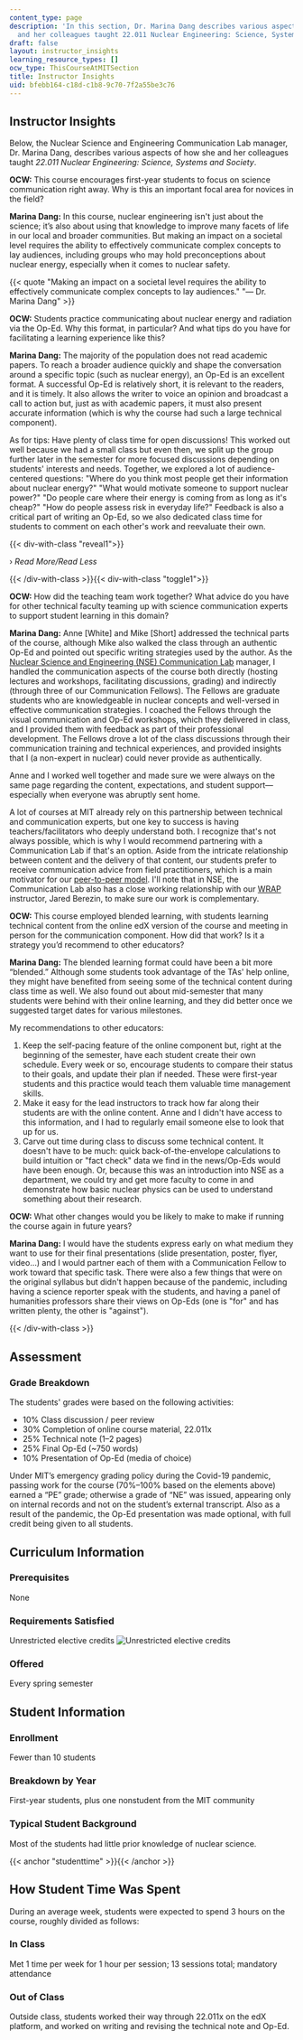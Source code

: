 ```yaml
---
content_type: page
description: 'In this section, Dr. Marina Dang describes various aspects of how she
  and her colleagues taught 22.011 Nuclear Engineering: Science, Systems and Society.'
draft: false
layout: instructor_insights
learning_resource_types: []
ocw_type: ThisCourseAtMITSection
title: Instructor Insights
uid: bfebb164-c18d-c1b8-9c70-7f2a55be3c76
---
```

## Instructor Insights

Below, the Nuclear Science and Engineering Communication Lab manager, Dr. Marina Dang, describes various aspects of how she and her colleagues taught _22.011 Nuclear Engineering: Science, Systems and Society_.

**OCW:** This course encourages first-year students to focus on science communication right away. Why is this an important focal area for novices in the field?

**Marina Dang:** In this course, nuclear engineering isn't just about the science; it’s also about using that knowledge to improve many facets of life in our local and broader communities. But making an impact on a societal level requires the ability to effectively communicate complex concepts to lay audiences, including groups who may hold preconceptions about nuclear energy, especially when it comes to nuclear safety.

{{< quote "Making an impact on a societal level requires the ability to effectively communicate complex concepts to lay audiences." "— Dr. Marina Dang" >}}

**OCW:** Students practice communicating about nuclear energy and radiation via the Op-Ed. Why this format, in particular? And what tips do you have for facilitating a learning experience like this?

**Marina Dang:** The majority of the population does not read academic papers. To reach a broader audience quickly and shape the conversation around a specific topic (such as nuclear energy), an Op-Ed is an excellent format. A successful Op-Ed is relatively short, it is relevant to the readers, and it is timely. It also allows the writer to voice an opinion and broadcast a call to action but, just as with academic papers, it must also present accurate information (which is why the course had such a large technical component).

As for tips: Have plenty of class time for open discussions! This worked out well because we had a small class but even then, we split up the group further later in the semester for more focused discussions depending on students' interests and needs. Together, we explored a lot of audience-centered questions: "Where do you think most people get their information about nuclear energy?" "What would motivate someone to support nuclear power?" "Do people care where their energy is coming from as long as it's cheap?" "How do people assess risk in everyday life?" Feedback is also a critical part of writing an Op-Ed, so we also dedicated class time for students to comment on each other's work and reevaluate their own.

{{< div-with-class "reveal1">}}

› _Read More/Read Less_

{{< /div-with-class >}}{{< div-with-class "toggle1">}}

**OCW:** How did the teaching team work together? What advice do you have for other technical faculty teaming up with science communication experts to support student learning in this domain?

**Marina Dang:** Anne \[White\] and Mike \[Short\] addressed the technical parts of the course, although Mike also walked the class through an authentic Op-Ed and pointed out specific writing strategies used by the author. As the [Nuclear Science and Engineering (NSE) Communication Lab](https://mitcommlab.mit.edu/nse/) manager, I handled the communication aspects of the course both directly (hosting lectures and workshops, facilitating discussions, grading) and indirectly (through three of our Communication Fellows). The Fellows are graduate students who are knowledgeable in nuclear concepts and well-versed in effective communication strategies. I coached the Fellows through the visual communication and Op-Ed workshops, which they delivered in class, and I provided them with feedback as part of their professional development. The Fellows drove a lot of the class discussions through their communication training and technical experiences, and provided insights that I (a non-expert in nuclear) could never provide as authentically.

Anne and I worked well together and made sure we were always on the same page regarding the content, expectations, and student support—especially when everyone was abruptly sent home.

A lot of courses at MIT already rely on this partnership between technical and communication experts, but one key to success is having teachers/facilitators who deeply understand both. I recognize that's not always possible, which is why I would recommend partnering with a Communication Lab if that's an option. Aside from the intricate relationship between content and the delivery of that content, our students prefer to receive communication advice from field practitioners, which is a main motivator for our [peer-to-peer model](https://mitcommlab.mit.edu/nse/our-educational-model/). I'll note that in NSE, the Communication Lab also has a close working relationship with our [WRAP](https://cmsw.mit.edu/education/writing-rhetoric-professional-communication/) instructor, Jared Berezin, to make sure our work is complementary.

**OCW:** This course employed blended learning, with students learning technical content from the online edX version of the course and meeting in person for the communication component. How did that work? Is it a strategy you’d recommend to other educators?

**Marina Dang:** The blended learning format could have been a bit more “blended.” Although some students took advantage of the TAs' help online, they might have benefited from seeing some of the technical content during class time as well. We also found out about mid-semester that many students were behind with their online learning, and they did better once we suggested target dates for various milestones.

My recommendations to other educators:

1. Keep the self-pacing feature of the online component but, right at the beginning of the semester, have each student create their own schedule. Every week or so, encourage students to compare their status to their goals, and update their plan if needed. These were first-year students and this practice would teach them valuable time management skills.
2. Make it easy for the lead instructors to track how far along their students are with the online content. Anne and I didn't have access to this information, and I had to regularly email someone else to look that up for us.
3. Carve out time during class to discuss some technical content. It doesn't have to be much: quick back-of-the-envelope calculations to build intuition or "fact check" data we find in the news/Op-Eds would have been enough. Or, because this was an introduction into NSE as a department, we could try and get more faculty to come in and demonstrate how basic nuclear physics can be used to understand something about their research.

**OCW:** What other changes would you be likely to make to make if running the course again in future years?

**Marina Dang:** I would have the students express early on what medium they want to use for their final presentations (slide presentation, poster, flyer, video…) and I would partner each of them with a Communication Fellow to work toward that specific task. There were also a few things that were on the original syllabus but didn't happen because of the pandemic, including having a science reporter speak with the students, and having a panel of humanities professors share their views on Op-Eds (one is "for" and has written plenty, the other is "against").

{{< /div-with-class >}}

## Assessment

### Grade Breakdown

The students' grades were based on the following activities:

- 10% Class discussion / peer review
- 30% Completion of online course material, 22.011x
- 25% Technical note (1–2 pages)
- 25% Final Op-Ed (~750 words)
- 10% Presentation of Op-Ed (media of choice)

Under MIT’s emergency grading policy during the Covid-19 pandemic, passing work for the course (70%–100% based on the elements above) earned a “PE” grade; otherwise a grade of “NE” was issued, appearing only on internal records and not on the student’s external transcript. Also as a result of the pandemic, the Op-Ed presentation was made optional, with full credit being given to all students.

## Curriculum Information

### Prerequisites

None

### Requirements Satisfied

Unrestricted elective credits ![Unrestricted elective credits](/images/educator/icon-question-unrestrict.png)

### Offered

Every spring semester

## Student Information

### Enrollment

Fewer than 10 students

### Breakdown by Year

First-year students, plus one nonstudent from the MIT community

### Typical Student Background

Most of the students had little prior knowledge of nuclear science.

{{< anchor "studenttime" >}}{{< /anchor >}}

## How Student Time Was Spent

During an average week, students were expected to spend 3 hours on the course, roughly divided as follows:

### In Class

Met 1 time per week for 1 hour per session; 13 sessions total; mandatory attendance

### Out of Class

Outside class, students worked their way through 22.011x on the edX platform, and worked on writing and revising the technical note and Op-Ed.